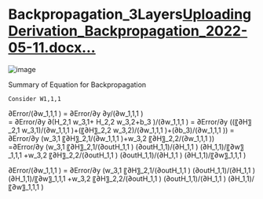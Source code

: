 # Backpropagation_3Layers[Uploading Derivation_Backpropagation_2022-05-11.docx…]()
![image](https://user-images.githubusercontent.com/49116137/188257039-b0eca5a0-819c-4f86-920e-aef8152cad55.png)


Summary of Equation for Backpropagation

	Consider W1,1,1
∂Error/(∂w_1,1,1 )   =   ∂Error/∂y  ∂y/(∂w_1,1,1 )  
=  ∂Error/∂y  ∂(H_2,1 w_3,1+ H_2,2 w_3,2+b_3 )/(∂w_1,1,1 )
=  ∂Error/∂y ((〖∂H〗_2,1 w_3,1)/(∂w_1,1,1 )+(〖∂H〗_2,2 w_3,2)/(∂w_1,1,1 )+(∂b_3)/(∂w_1,1,1 ))
=  ∂Error/∂y (w_3,1  〖∂H〗_2,1/(∂w_1,1,1 )+w_3,2  〖∂H〗_2,2/(∂w_1,1,1 ))  
=∂Error/∂y (w_3,1  〖∂H〗_2,1/(∂outH_1,1 )  (∂outH_1,1)/(∂H_1,1 )  (∂H_1,1)/〖∂w〗_1,1,1 +w_3,2  〖∂H〗_2,2/(∂outH_1,1 )  (∂outH_1,1)/(∂H_1,1 )  (∂H_1,1)/〖∂w〗_1,1,1 )

∂Error/(∂w_1,1,1 )  =  ∂Error/∂y (w_3,1  〖∂H〗_2,1/(∂outH_1,1 )  (∂outH_1,1)/(∂H_1,1 )  (∂H_1,1)/〖∂w〗_1,1,1 +w_3,2  〖∂H〗_2,2/(∂outH_1,1 )  (∂outH_1,1)/(∂H_1,1 )  (∂H_1,1)/〖∂w〗_1,1,1 )  
